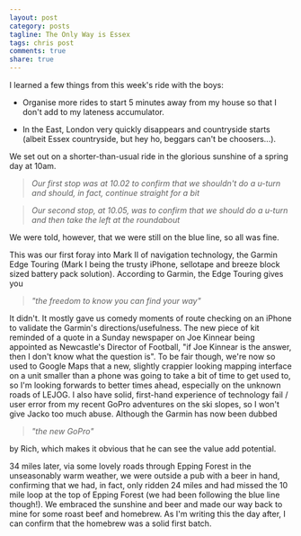```yaml
---
layout: post
category: posts
tagline: The Only Way is Essex
tags: chris post
comments: true
share: true
---
```

I learned a few things from this week's ride with the boys:


+ Organise more rides to start 5 minutes away from
my house so that I don't add to my lateness accumulator.

+  In the East, London very quickly disappears and
countryside starts (albeit Essex countryside, but hey ho, beggars can't be
choosers...).


We set out on a shorter-than-usual ride in the glorious
sunshine of a spring day at 10am.


> *Our first stop was at 10.02 to confirm that we shouldn't
do a u-turn and should, in fact, continue straight for a bit*


> *Our second stop, at 10.05, was to confirm that we
should do a u-turn and then take the left at the roundabout*


We were told, however, that we were still on the blue line,
so all was fine.


This was our first foray into Mark II of navigation
technology, the Garmin Edge Touring (Mark I being the trusty iPhone, sellotape
and breeze block sized battery pack solution). 
According to Garmin, the Edge Touring gives you


> *"the freedom to know you can find your way"*


It didn't.  It mostly
gave us comedy moments of route checking on an iPhone to validate the Garmin's
directions/usefulness.  The new piece of
kit reminded of a quote in a Sunday newspaper on Joe Kinnear being appointed as
Newcastle's Director of Football, "if Joe Kinnear is the answer, then I don't
know what the question is".  To be fair
though, we're now so used to Google Maps that a new, slightly crappier looking
mapping interface on a unit smaller than a phone was going to take a bit of
time to get used to, so I'm looking forwards to better times ahead, especially
on the unknown roads of LEJOG.  I also
have solid, first-hand experience of technology fail / user error from my
recent GoPro adventures on the ski slopes, so I won't give Jacko too much
abuse.  Although the Garmin has now been
dubbed


> *"the new GoPro"*


by Rich, which makes it obvious that he can see the value
add potential.


34 miles later, via some lovely roads through Epping Forest
in the unseasonably warm weather, we were outside a pub with a beer in hand,
confirming that we had, in fact, only ridden 24 miles and had missed the 10
mile loop at the top of Epping Forest (we had been following the blue line
though!).  We embraced the sunshine and beer
and made our way back to mine for some roast beef and homebrew.  As I'm writing this the day after, I can
confirm that the homebrew was a solid first batch. 		 	   		  
